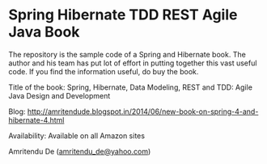 Spring Hibernate TDD REST Agile Java Book
=========================================
The repository is the sample code of a Spring and Hibernate book. The author and his team has put lot of effort in putting together this vast useful code. If you find the information useful, do buy the book. 

Title of the book: Spring, Hibernate, Data Modeling, REST and TDD: Agile Java Design and Development

Blog: http://amritendude.blogspot.in/2014/06/new-book-on-spring-4-and-hibernate-4.html

Availability: Available on all Amazon sites

Amritendu De
(amritendu_de@yahoo.com)
